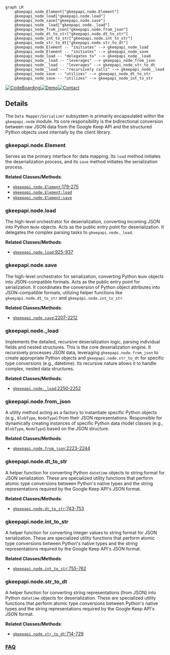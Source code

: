 ```mermaid
graph LR
    gkeepapi_node_Element["gkeepapi.node.Element"]
    gkeepapi_node_load["gkeepapi.node.load"]
    gkeepapi_node_save["gkeepapi.node.save"]
    gkeepapi_node__load["gkeepapi.node._load"]
    gkeepapi_node_from_json["gkeepapi.node.from_json"]
    gkeepapi_node_dt_to_str["gkeepapi.node.dt_to_str"]
    gkeepapi_node_int_to_str["gkeepapi.node.int_to_str"]
    gkeepapi_node_str_to_dt["gkeepapi.node.str_to_dt"]
    gkeepapi_node_Element -- "initiates" --> gkeepapi_node_load
    gkeepapi_node_Element -- "initiates" --> gkeepapi_node_save
    gkeepapi_node_load -- "delegates to" --> gkeepapi_node__load
    gkeepapi_node__load -- "leverages" --> gkeepapi_node_from_json
    gkeepapi_node__load -- "leverages" --> gkeepapi_node_str_to_dt
    gkeepapi_node__load -- "recursively calls" --> gkeepapi_node__load
    gkeepapi_node_save -- "utilizes" --> gkeepapi_node_dt_to_str
    gkeepapi_node_save -- "utilizes" --> gkeepapi_node_int_to_str
```

[![CodeBoarding](https://img.shields.io/badge/Generated%20by-CodeBoarding-9cf?style=flat-square)](https://github.com/CodeBoarding/GeneratedOnBoardings)[![Demo](https://img.shields.io/badge/Try%20our-Demo-blue?style=flat-square)](https://www.codeboarding.org/demo)[![Contact](https://img.shields.io/badge/Contact%20us%20-%20contact@codeboarding.org-lightgrey?style=flat-square)](mailto:contact@codeboarding.org)

## Details

The `Data Mapper/Serializer` subsystem is primarily encapsulated within the `gkeepapi.node` module. Its core responsibility is the bidirectional conversion between raw JSON data from the Google Keep API and the structured Python objects used internally by the client library.

### gkeepapi.node.Element
Serves as the primary interface for data mapping. Its `load` method initiates the deserialization process, and its `save` method initiates the serialization process.


**Related Classes/Methods**:

- <a href="https://github.com/kiwiz/gkeepapi/blob/main/src/gkeepapi/node.py#L179-L275" target="_blank" rel="noopener noreferrer">`gkeepapi.node.Element`:179-275</a>
- <a href="https://github.com/kiwiz/gkeepapi/blob/main/src/gkeepapi/node.py" target="_blank" rel="noopener noreferrer">`gkeepapi.node.Element:load`</a>
- <a href="https://github.com/kiwiz/gkeepapi/blob/main/src/gkeepapi/node.py" target="_blank" rel="noopener noreferrer">`gkeepapi.node.Element:save`</a>


### gkeepapi.node.load
The high-level orchestrator for deserialization, converting incoming JSON into Python `Node` objects. Acts as the public entry point for deserialization. It delegates the complex parsing tasks to `gkeepapi.node._load`.


**Related Classes/Methods**:

- <a href="https://github.com/kiwiz/gkeepapi/blob/main/src/gkeepapi/node.py#L925-L937" target="_blank" rel="noopener noreferrer">`gkeepapi.node.load`:925-937</a>


### gkeepapi.node.save
The high-level orchestrator for serialization, converting Python `Node` objects into JSON-compatible formats. Acts as the public entry point for serialization. It coordinates the conversion of Python object attributes into JSON-compatible formats, utilizing helper functions like `gkeepapi.node.dt_to_str` and `gkeepapi.node.int_to_str`.


**Related Classes/Methods**:

- <a href="https://github.com/kiwiz/gkeepapi/blob/main/src/gkeepapi/node.py#L2207-L2212" target="_blank" rel="noopener noreferrer">`gkeepapi.node.save`:2207-2212</a>


### gkeepapi.node._load
Implements the detailed, recursive deserialization logic, parsing individual fields and nested structures. This is the core deserialization engine. It recursively processes JSON data, leveraging `gkeepapi.node.from_json` to create appropriate Python objects and `gkeepapi.node.str_to_dt` for specific type conversions (e.g., datetime). Its recursive nature allows it to handle complex, nested data structures.


**Related Classes/Methods**:

- <a href="https://github.com/kiwiz/gkeepapi/blob/main/src/gkeepapi/node.py#L2250-L2252" target="_blank" rel="noopener noreferrer">`gkeepapi.node._load`:2250-2252</a>


### gkeepapi.node.from_json
A utility method acting as a factory to instantiate specific Python objects (e.g., `BlobType`, `NodeType`) from their JSON representations. Responsible for dynamically creating instances of specific Python data model classes (e.g., `BlobType`, `NodeType`) based on the JSON structure.


**Related Classes/Methods**:

- <a href="https://github.com/kiwiz/gkeepapi/blob/main/src/gkeepapi/node.py#L2223-L2244" target="_blank" rel="noopener noreferrer">`gkeepapi.node.from_json`:2223-2244</a>


### gkeepapi.node.dt_to_str
A helper function for converting Python `datetime` objects to string format for JSON serialization. These are specialized utility functions that perform atomic type conversions between Python's native types and the string representations required by the Google Keep API's JSON format.


**Related Classes/Methods**:

- <a href="https://github.com/kiwiz/gkeepapi/blob/main/src/gkeepapi/node.py#L743-L753" target="_blank" rel="noopener noreferrer">`gkeepapi.node.dt_to_str`:743-753</a>


### gkeepapi.node.int_to_str
A helper function for converting integer values to string format for JSON serialization. These are specialized utility functions that perform atomic type conversions between Python's native types and the string representations required by the Google Keep API's JSON format.


**Related Classes/Methods**:

- <a href="https://github.com/kiwiz/gkeepapi/blob/main/src/gkeepapi/node.py#L755-L762" target="_blank" rel="noopener noreferrer">`gkeepapi.node.int_to_str`:755-762</a>


### gkeepapi.node.str_to_dt
A helper function for converting string representations (from JSON) into Python `datetime` objects for deserialization. These are specialized utility functions that perform atomic type conversions between Python's native types and the string representations required by the Google Keep API's JSON format.


**Related Classes/Methods**:

- <a href="https://github.com/kiwiz/gkeepapi/blob/main/src/gkeepapi/node.py#L714-L729" target="_blank" rel="noopener noreferrer">`gkeepapi.node.str_to_dt`:714-729</a>




### [FAQ](https://github.com/CodeBoarding/GeneratedOnBoardings/tree/main?tab=readme-ov-file#faq)
